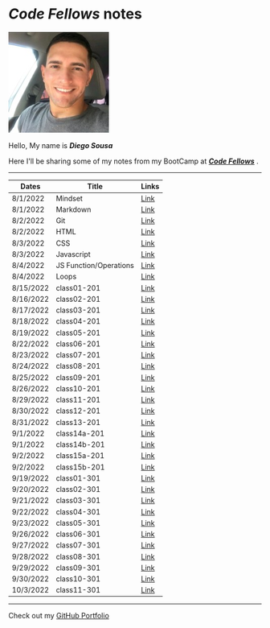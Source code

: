 # **_Code Fellows_ notes**

![Me](profile.jpeg)

Hello, My name is **_Diego Sousa_**

Here I'll be sharing some of my notes from my BootCamp at [**_Code Fellows_**](https://www.codefellows.org/) .

---

| Dates     | Title                  | Links                    |
| --------- | ---------------------- | ------------------------ |
| 8/1/2022  | Mindset                | [Link](mindset-notes.md) |
| 8/1/2022  | Markdown               | [Link](Markdown.md)      |
| 8/2/2022  | Git                    | [Link](git.md)           |
| 8/2/2022  | HTML                   | [Link](html-notes.md)    |
| 8/3/2022  | CSS                    | [Link](css-notes.md)     |
| 8/3/2022  | Javascript             | [Link](js-notes.md)      |
| 8/4/2022  | JS Function/Operations | [Link](js-functions.md)  |
| 8/4/2022  | Loops                  | [Link](loops.md)         |
| 8/15/2022 | class01-201            | [Link](class01-201.md)   |
| 8/16/2022 | class02-201            | [Link](class02-201.md)   |
| 8/17/2022 | class03-201            | [Link](class03-201.md)   |
| 8/18/2022 | class04-201            | [Link](class04-201.md)   |
| 8/19/2022 | class05-201            | [Link](class05-201.md)   |
| 8/22/2022 | class06-201            | [Link](class06-201.md)   |
| 8/23/2022 | class07-201            | [Link](class07-201.md)   |
| 8/24/2022 | class08-201            | [Link](class08-201.md)   |
| 8/25/2022 | class09-201            | [Link](class09-201.md)   |
| 8/26/2022 | class10-201            | [Link](class10-201.md)   |
| 8/29/2022 | class11-201            | [Link](class11-201.md)   |
| 8/30/2022 | class12-201            | [Link](class12-201.md)   |
| 8/31/2022 | class13-201            | [Link](class13-201.md)   |
| 9/1/2022 | class14a-201            | [Link](class14a-201.md)   |
| 9/1/2022 | class14b-201            | [Link](class14b-201.md)   |
| 9/2/2022 | class15a-201            | [Link](class15a-201.md)   |
| 9/2/2022 | class15b-201            | [Link](class15b-201.md)   |
| 9/19/2022 | class01-301            | [Link](class01-301.md)   |
| 9/20/2022 | class02-301            | [Link](class02-301.md)   |
| 9/21/2022 | class03-301            | [Link](class03-301.md)   |
| 9/22/2022 | class04-301            | [Link](class04-301.md)   |
| 9/23/2022 | class05-301            | [Link](class05-301.md)   |
| 9/26/2022 | class06-301            | [Link](class06-301.md)  |
| 9/27/2022 | class07-301            | [Link](class07-301.md)  |
| 9/28/2022 | class08-301            | [Link](class08-301.md)  |
| 9/29/2022 | class09-301            | [Link](class09-301.md)  |
| 9/30/2022 | class10-301            | [Link](class10-301.md)  |
| 10/3/2022 | class11-301            | [Link](class11-301.md)  |

---

Check out my [GitHub Portfolio](https://github.com/dmenezessousa/)





